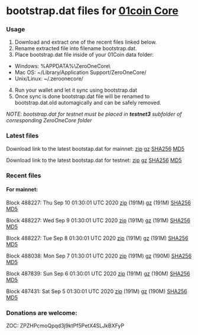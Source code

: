 # bootstrap.dat files for [01coin Core](https://01coin.io)

### Usage

1. Download and extract one of the recent files linked below.
2. Rename extracted file into filename bootstrap.dat.
3. Place bootstrap.dat file inside of your 01Coin data folder:
 - Windows: %APPDATA%\ZeroOneCore\
 - Mac OS: ~/Library/Application Support/ZeroOneCore/
 - Unix/Linux: ~/.zeroonecore/
4. Run your wallet and let it sync using bootstrap.dat
5. Once sync is done bootstrap.dat file will be renamed to bootstrap.dat.old automagically and can be safely removed.

_NOTE: bootstrap.dat for testnet must be placed in **testnet3** subfolder of corresponding ZeroOneCore folder_

### Latest files
Download link to the latest bootstap.dat for mainnet: [zip](https://files.01coin.io/mainnet/bootstrap.dat.zip) [gz](https://files.01coin.io/mainnet/bootstrap.dat.tar.gz) [SHA256](https://files.01coin.io/mainnet/sha256.txt) [MD5](https://files.01coin.io/mainnet/md5.txt)

Download link to the latest bootstap.dat for testnet: [zip](https://files.01coin.io/testnet/bootstrap.dat.zip) [gz](https://files.01coin.io/testnet/bootstrap.dat.tar.gz) [SHA256](https://files.01coin.io/testnet/sha256.txt) [MD5](https://files.01coin.io/testnet/md5.txt)

### Recent files

#### For mainnet:

Block 488227: Thu Sep 10 01:30:01 UTC 2020 [zip](https://files.01coin.io/mainnet/2020-09-10/bootstrap.dat.zip) (191M) [gz](https://files.01coin.io/mainnet/2020-09-10/bootstrap.dat.tar.gz) (191M) [SHA256](https://files.01coin.io/mainnet/2020-09-10/sha256.txt) [MD5](https://files.01coin.io/mainnet/2020-09-10/md5.txt)

Block 488227: Wed Sep  9 01:30:01 UTC 2020 [zip](https://files.01coin.io/mainnet/2020-09-09/bootstrap.dat.zip) (191M) [gz](https://files.01coin.io/mainnet/2020-09-09/bootstrap.dat.tar.gz) (191M) [SHA256](https://files.01coin.io/mainnet/2020-09-09/sha256.txt) [MD5](https://files.01coin.io/mainnet/2020-09-09/md5.txt)

Block 488227: Tue Sep  8 01:30:01 UTC 2020 [zip](https://files.01coin.io/mainnet/2020-09-08/bootstrap.dat.zip) (191M) [gz](https://files.01coin.io/mainnet/2020-09-08/bootstrap.dat.tar.gz) (191M) [SHA256](https://files.01coin.io/mainnet/2020-09-08/sha256.txt) [MD5](https://files.01coin.io/mainnet/2020-09-08/md5.txt)

Block 488038: Mon Sep  7 01:30:01 UTC 2020 [zip](https://files.01coin.io/mainnet/2020-09-07/bootstrap.dat.zip) (191M) [gz](https://files.01coin.io/mainnet/2020-09-07/bootstrap.dat.tar.gz) (190M) [SHA256](https://files.01coin.io/mainnet/2020-09-07/sha256.txt) [MD5](https://files.01coin.io/mainnet/2020-09-07/md5.txt)

Block 487839: Sun Sep  6 01:30:01 UTC 2020 [zip](https://files.01coin.io/mainnet/2020-09-06/bootstrap.dat.zip) (191M) [gz](https://files.01coin.io/mainnet/2020-09-06/bootstrap.dat.tar.gz) (190M) [SHA256](https://files.01coin.io/mainnet/2020-09-06/sha256.txt) [MD5](https://files.01coin.io/mainnet/2020-09-06/md5.txt)

Block 487431: Sat Sep  5 01:30:01 UTC 2020 [zip](https://files.01coin.io/mainnet/2020-09-05/bootstrap.dat.zip) (191M) [gz](https://files.01coin.io/mainnet/2020-09-05/bootstrap.dat.tar.gz) (190M) [SHA256](https://files.01coin.io/mainnet/2020-09-05/sha256.txt) [MD5](https://files.01coin.io/mainnet/2020-09-05/md5.txt)


### Donations are welcome:

ZOC: ZPZHPcmoQpqd3j9ktPf5PetX4SLJkBXFyP
